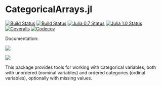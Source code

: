 CategoricalArrays.jl
==================

[![Build Status](https://travis-ci.org/JuliaData/CategoricalArrays.jl.svg?branch=master)](https://travis-ci.org/JuliaData/CategoricalArrays.jl)
[![Build Status](https://ci.appveyor.com/api/projects/status/jq64i3656pwi18pg?svg=true)](https://ci.appveyor.com/project/nalimilan/categoricalarrays-jl)
[![Julia 0.7 Status](http://pkg.julialang.org/badges/CategoricalArrays_0.7.svg)](http://pkg.julialang.org/?pkg=CategoricalArrays&ver=0.7)
[![Julia 1.0 Status](http://pkg.julialang.org/badges/CategoricalArrays_1.0.svg)](http://pkg.julialang.org/?pkg=CategoricalArrays&ver=1.0)
[![Coveralls](https://coveralls.io/repos/github/JuliaData/CategoricalArrays.jl/badge.svg)](https://coveralls.io/github/JuliaData/CategoricalArrays.jl)
[![Codecov](https://codecov.io/gh/JuliaData/CategoricalArrays.jl/branch/master/graph/badge.svg)](https://codecov.io/gh/JuliaData/CategoricalArrays.jl)

Documentation:

[![](https://img.shields.io/badge/docs-stable-blue.svg)](https://juliadata.github.io/CategoricalArrays.jl/stable)

[![](https://img.shields.io/badge/docs-latest-blue.svg)](https://juliadata.github.io/CategoricalArrays.jl/latest)

This package provides tools for working with categorical variables, both with unordered (nominal variables) and ordered categories (ordinal variables), optionally with missing values.
